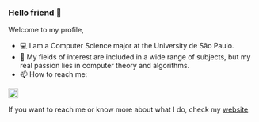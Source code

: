 ### Hello friend :robot: 
Welcome to my profile,

- :computer: I am a Computer Science major at the University de São Paulo.
- :mag_right: My fields of interest are included in a wide range of subjects, but my real passion lies in computer theory and algorithms.
- :mailbox: How to reach me:

<a href="https://www.linkedin.com/in/gabriel-carvalho-silva-2000/">
  <img alt="icon-LinkedIn"  height="20" width="20" src="https://camo.githubusercontent.com/28bbd2596707954793abeff9eb24d343c1c78b7bf184b90294b4b190c6097a65/68747470733a2f2f63646e2e6a7364656c6976722e6e65742f6e706d2f73696d706c652d69636f6e7340332e302e312f69636f6e732f6c696e6b6564696e2e737667" style="max-width=100%;">  
</a>

If you want to reach me or know more about what I do, check my [website](notmilhouse.github.io).




<!--
**notMilhouse/notMilhouse** is a ✨ _special_ ✨ repository because its `README.md` (this file) appears on your GitHub profile.

Here are some ideas to get you started:

- 🔭 I’m currently working on ...
- 🌱 I’m currently learning ...
- 👯 I’m looking to collaborate on ...
- 🤔 I’m looking for help with ...
- 💬 Ask me about ...
- 📫 How to reach me: ...
- 😄 Pronouns: ...
- ⚡ Fun fact: ...
-->
